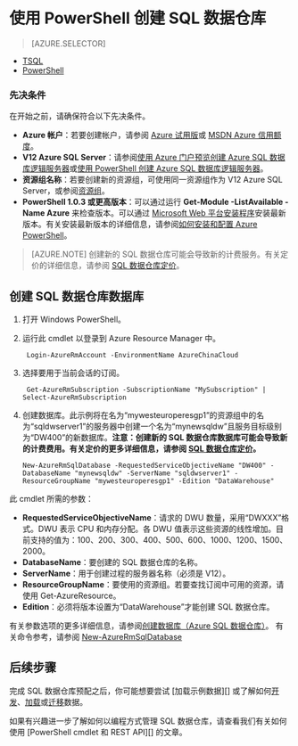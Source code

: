 <properties
   pageTitle="使用 PowerShell 创建 SQL 数据仓库 | Azure"
   description="使用 PowerShell 创建 SQL 数据仓库"
   services="sql-data-warehouse"
   documentationCenter="NA"
   authors="lodipalm"
   manager="barbkess"
   editor=""/>

<tags
   ms.service="sql-data-warehouse"
   ms.date="06/07/2016"
   wacn.date="07/11/2016"/>

# 使用 PowerShell 创建 SQL 数据仓库

> [AZURE.SELECTOR]
- [TSQL](/documentation/articles/sql-data-warehouse-get-started-create-database-tsql/)
- [PowerShell](/documentation/articles/sql-data-warehouse-get-started-provision-powershell/)

### 先决条件
在开始之前，请确保符合以下先决条件。

- **Azure 帐户**：若要创建帐户，请参阅 [Azure 试用版][]或 [MSDN Azure 信用额度][]。
- **V12 Azure SQL Server**：请参阅[使用 Azure 门户预览创建 Azure SQL 数据库逻辑服务器][]或[使用 PowerShell 创建 Azure SQL 数据库逻辑服务器][]。
- **资源组名称**：若要创建新的资源组，可使用同一资源组作为 V12 Azure SQL Server，或参阅[资源组][]。
- **PowerShell 1.0.3 或更高版本**：可以通过运行 **Get-Module -ListAvailable -Name Azure** 来检查版本。可以通过 [Microsoft Web 平台安装程序][]安装最新版本。有关安装最新版本的详细信息，请参阅[如何安装和配置 Azure PowerShell][]。

> [AZURE.NOTE] 创建新的 SQL 数据仓库可能会导致新的计费服务。有关定价的详细信息，请参阅 [SQL 数据仓库定价][]。

## 创建 SQL 数据仓库数据库
1. 打开 Windows PowerShell。
2. 运行此 cmdlet 以登录到 Azure Resource Manager 中。

	    Login-AzureRmAccount -EnvironmentName AzureChinaCloud
	
3. 选择要用于当前会话的订阅。


	    Get-AzureRmSubscription -SubscriptionName "MySubscription" | Select-AzureRmSubscription


4.  创建数据库。此示例将在名为“mywesteuroperesgp1”的资源组中的名为“sqldwserver1”的服务器中创建一个名为“mynewsqldw”且服务目标级别为“DW400”的新数据库。**注意：创建新的 SQL 数据仓库数据库可能会导致新的计费费用。有关定价的更多详细信息，请参阅 [SQL 数据仓库定价][]。**


	    New-AzureRmSqlDatabase -RequestedServiceObjectiveName "DW400" -DatabaseName "mynewsqldw" -ServerName "sqldwserver1" -ResourceGroupName "mywesteuroperesgp1" -Edition "DataWarehouse"


此 cmdlet 所需的参数：

- **RequestedServiceObjectiveName**：请求的 DWU 数量，采用“DWXXX”格式。DWU 表示 CPU 和内存分配。各 DWU 值表示这些资源的线性增加。目前支持的值为：100、200、300、400、500、600、1000、1200、1500、2000。
- **DatabaseName**：要创建的 SQL 数据仓库的名称。
- **ServerName**：用于创建过程的服务器名称（必须是 V12）。
- **ResourceGroupName**：要使用的资源组。若要查找订阅中可用的资源，请使用 Get-AzureResource。
- **Edition**：必须将版本设置为“DataWarehouse”才能创建 SQL 数据仓库。

有关参数选项的更多详细信息，请参阅[创建数据库（Azure SQL 数据仓库）][]。
有关命令参考，请参阅 [New-AzureRmSqlDatabase][]

## 后续步骤
完成 SQL 数据仓库预配之后，你可能想要尝试 [加载示例数据][] 或了解如何[开发][]、[加载][]或[迁移][]数据。

如果有兴趣进一步了解如何以编程方式管理 SQL 数据仓库，请查看我们有关如何使用 [PowerShell cmdlet 和 REST API][] 的文章。

<!--Image references-->

<!--Article references-->
[迁移]: /documentation/articles/sql-data-warehouse-overview-migrate/
[开发]: /documentation/articles/sql-data-warehouse-overview-develop/
[加载]: /documentation/articles/sql-data-warehouse-load-with-bcp/
[load sample data]: /documentation/articles/sql-data-warehouse-get-started-manually-load-samples/
[Powershell]: /documentation/articles/sql-data-warehouse-reference-powershell-cmdlets/
[firewall rules]: /documentation/articles/sql-database-configure-firewall-settings

[如何安装和配置 Azure PowerShell]: /documentation/articles/powershell-install-configure
[how to create a SQL Data Warehouse from the Azure Portal]: /documentation/articles/sql-data-warehouse-get-started-provision/
[使用 Azure 门户预览创建 Azure SQL 数据库逻辑服务器]: /documentation/articles/sql-database-get-started#create-an-azure-sql-database-logical-server/
[使用 PowerShell 创建 Azure SQL 数据库逻辑服务器]: /documentation/articles/sql-database-get-started-powershell#database-setup-create-a-resource-group-server-and-firewall-rule/
[资源组]: /documentation/articles/resource-group-portal/

<!--MSDN references--> 
[MSDN]: https://msdn.microsoft.com/zh-cn/library/azure/dn546722.aspx
[New-AzureRmSqlDatabase]: https://msdn.microsoft.com/zh-cn/library/mt619339.aspx
[创建数据库（Azure SQL 数据仓库）]: https://msdn.microsoft.com/zh-cn/library/mt204021.aspx

<!--Other Web references-->
[Microsoft Web 平台安装程序]: https://aka.ms/webpi-azps
[SQL 数据仓库定价]: /pricing/details/sql-data-warehouse/
[Azure 试用版]: /pricing/1rmb-trial/
[MSDN Azure 信用额度]: /pricing/member-offers/

<!---HONumber=Mooncake_0704_2016-->